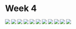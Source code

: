 # Week 4

![](https://enderversing.github.io/itp-blog/assets/img/digitalfab/week4/measure1.jpg)
![](https://enderversing.github.io/itp-blog/assets/img/digitalfab/week4/measure2.jpg)
![](https://enderversing.github.io/itp-blog/assets/img/digitalfab/week4/1.jpg)
![](https://enderversing.github.io/itp-blog/assets/img/digitalfab/week4/2.jpg)
![](https://enderversing.github.io/itp-blog/assets/img/digitalfab/week4/3.jpg)
![](https://enderversing.github.io/itp-blog/assets/img/digitalfab/week4/4.jpg)
![](https://enderversing.github.io/itp-blog/assets/img/digitalfab/week4/5.jpg)
![](https://enderversing.github.io/itp-blog/assets/img/digitalfab/week4/6.jpg)
![](https://enderversing.github.io/itp-blog/assets/img/digitalfab/week4/7.jpg)
![](https://enderversing.github.io/itp-blog/assets/img/digitalfab/week4/8.jpg)
![](https://enderversing.github.io/itp-blog/assets/img/digitalfab/week4/drawing.jpg)
